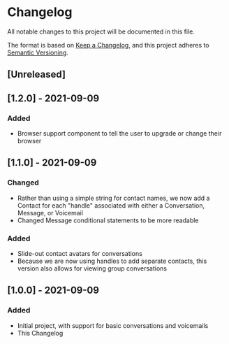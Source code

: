 # Changelog

All notable changes to this project will be documented in this file.

The format is based on [Keep a Changelog](https://keepachangelog.com/en/1.0.0/),
and this project adheres to [Semantic Versioning](https://semver.org/spec/v2.0.0.html).

## [Unreleased]

## [1.2.0] - 2021-09-09

### Added

- Browser support component to tell the user to upgrade or change their browser

## [1.1.0] - 2021-09-09

### Changed

- Rather than using a simple string for contact names, we now add a Contact for each "handle" associated with either a Conversation, Message, or Voicemail
- Changed Message conditional statements to be more readable

### Added

- Slide-out contact avatars for conversations
- Because we are now using handles to add separate contacts, this version also allows for viewing group conversations

## [1.0.0] - 2021-09-09

### Added

- Initial project, with support for basic conversations and voicemails
- This Changelog
